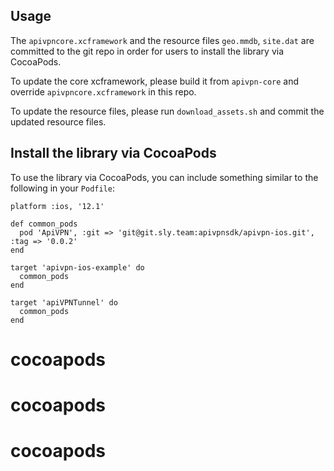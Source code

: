 ## Usage

The `apivpncore.xcframework` and the resource files `geo.mmdb`, `site.dat` are committed to the git repo in order for users to install the library via CocoaPods.

To update the core xcframework, please build it from `apivpn-core` and override `apivpncore.xcframework` in this repo.

To update the resource files, please run `download_assets.sh` and commit the updated resource files.

## Install the library via CocoaPods

To use the library via CocoaPods, you can include something similar to the following in your `Podfile`:

```
platform :ios, '12.1'

def common_pods
  pod 'ApiVPN', :git => 'git@git.sly.team:apivpnsdk/apivpn-ios.git', :tag => '0.0.2'
end

target 'apivpn-ios-example' do
  common_pods
end

target 'apiVPNTunnel' do
  common_pods
end
```
# cocoapods
# cocoapods
# cocoapods
